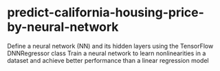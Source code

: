 # predict-california-housing-price-by-neural-network
Define a neural network (NN) and its hidden layers using the TensorFlow DNNRegressor class
Train a neural network to learn nonlinearities in a dataset and achieve better performance than a linear regression model

